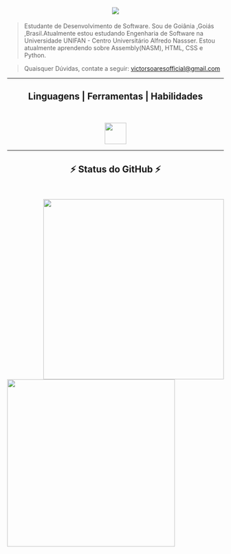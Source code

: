 <h1 align="center">
  <a href="https://git.io/typing-svg">
    <img src="https://readme-typing-svg.herokuapp.com/?lines=Oi,+Tudo+Certo?!+👋;Prazer+Victor+Hugo;Bem-Vindo+ao+Perfil!&center=true&size=30">
  </a>
</h1>

<p align="center">
  
> Estudante de Desenvolvimento de Software. Sou de Goiânia ,Goiás ,Brasil.Atualmente estou estudando Engenharia de Software na Universidade UNIFAN - Centro Universitário Alfredo Nassser. Estou atualmente aprendendo sobre Assembly(NASM), HTML, CSS e Python.

> Quaisquer Dúvidas, contate a seguir: <a href="email:victorsoaresofficial@gmail.com">victorsoaresofficial@gmail.com</a>
</p>

<hr>
<h2 align="center"> Linguagens | Ferramentas | Habilidades </h2>
<br>
<p align="center">
<a href="https://go-skill-icons.vercel.app/">
<img align="center" height="50" widht="50" src="https://go-skill-icons.vercel.app/api/icons?i=windows,vscode,bash,git,github,latex,java,assembly,figma&theme=light" />    
</a>
</p>
<hr>

<h2 align="center">⚡ Status do GitHub ⚡</h2>
<br>
<p align=center>
    <a href="https://github.com/anuraghazra/github-readme-stats" title="Go to Source">
      <img align="right" width=420 src="https://github-readme-stats.vercel.app/api/top-langs/?username=victorhugosoarescastro1&hide=c%23,powershell,Mathematica,Ruby,Objective-C,Objective-C%2b%2b,Cuda&title_color=61dafb&text_color=ffffff&icon_color=61dafb&bg_color=20232a&langs_count=8&layout=compact&border_color=61dafb&hide_border=true&size_weight=0.5&count_weight=0.5" /> <img align="left" width=390 src="https://github-readme-stats.vercel.app/api?username=victorhugosoarescastro1&show_icons=true&theme=react&border_color=61dafb&hide_border=true" />
    </a>
  </div>
  <br><br><br><br><br><br><br><br><br>
   
